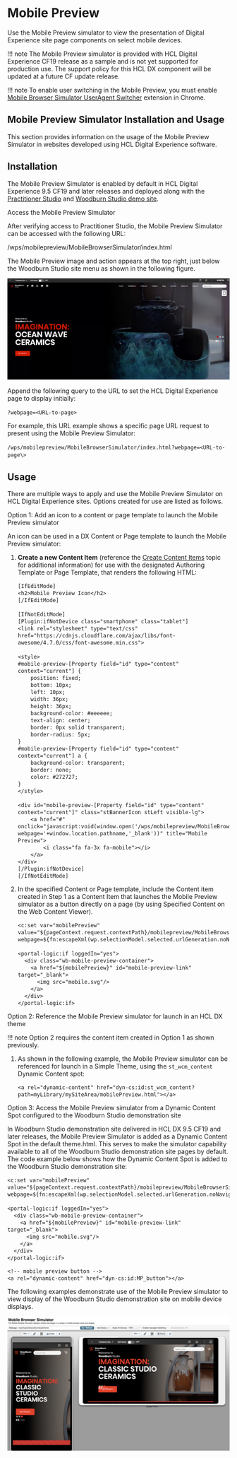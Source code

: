 # Mobile Preview

Use the Mobile Preview simulator to view the presentation of Digital Experience site page components on select mobile devices.

!!! note
    The Mobile Preview simulator is provided with HCL Digital Experience CF19 release as a sample and is not yet supported for production use. The support policy for this HCL DX component will be updated at a future CF update release.

!!! note
    To enable user switching in the Mobile Preview, you must enable [Mobile Browser Simulator UserAgent Switcher](https://chrome.google.com/webstore/detail/mobile-browser-simulator/dcljefehlpjmoefgoohaobehbenocmkg) extension in Chrome.

## Mobile Preview Simulator Installation and Usage

This section provides information on the usage of the Mobile Preview Simulator in websites developed using HCL Digital Experience software.

## Installation

The Mobile Preview Simulator is enabled by default in HCL Digital Experience 9.5 CF19 and later releases and deployed along with the [Practitioner Studio](../practitioner_studio/index.md) and [Woodburn Studio demo site](../woodburn_studio/index.md).

Access the Mobile Preview Simulator

After verifying access to Practitioner Studio, the Mobile Preview Simulator can be accessed with the following URL:

/wps/mobilepreview/MobileBrowserSimulator/index.html

The Mobile Preview image and action appears at the top right, just below the Woodburn Studio site menu as shown in the following figure.

![The Mobile Preview image and action appear on the top right, just below the Woodburn Studio site menu shown in this figure.](../../images/MobilePreview%20icon%20logged%20in%20users%20edit%20mode.png)

Append the following query to the URL to set the HCL Digital Experience page to display initially:

`?webpage=<URL-to-page>`

For example, this URL example shows a specific page URL request to present using the Mobile Preview Simulator:

`/wps/mobilepreview/MobileBrowserSimulator/index.html?webpage=<URL-to-page\>`

## Usage

There are multiple ways to apply and use the Mobile Preview Simulator on HCL Digital Experience sites. Options created for use are listed as follows.

Option 1: Add an icon to a content or page template to launch the Mobile Preview simulator

An icon can be used in a DX Content or Page template to launch the Mobile Preview simulator:

1.  **Create a new Content Item** \(reference the [Create Content Items](../../manage_content/wcm/mng_content_with_auth_portlet/creating_items/creating_content_items/index.md) topic for additional information\) for use with the designated Authoring Template or Page Template, that renders the following HTML:

    ```
    [IfEditMode]
    <h2>Mobile Preview Icon</h2>
    [/IfEditMode]
    
    [IfNotEditMode]
    [Plugin:ifNotDevice class="smartphone" class="tablet"]
    <link rel="stylesheet" type="text/css" href="https://cdnjs.cloudflare.com/ajax/libs/font-awesome/4.7.0/css/font-awesome.min.css">
    
    <style>
    #mobile-preview-[Property field="id" type="content" context="current"] {
        position: fixed;
        bottom: 10px;
        left: 10px;
        width: 36px;
        height: 36px;
        background-color: #eeeeee;
        text-align: center;
        border: 0px solid transparent;
        border-radius: 5px;
    }
    #mobile-preview-[Property field="id" type="content" context="current"] a {
        background-color: transparent;
        border: none;
        color: #272727;
    }
    </style>
    
    <div id="mobile-preview-[Property field="id" type="content" context="current"]" class="stBannerIcon stLeft visible-lg">
        <a href="#" onclick="javascript:void(window.open('/wps/mobilepreview/MobileBrowserSimulator/index.html?webpage='+window.location.pathname,'_blank'))" title="Mobile Preview">
            <i class="fa fa-3x fa-mobile"></i>
        </a>
    </div>
    [/Plugin:ifNotDevice]
    [/IfNotEditMode]
    ```

2.  In the specified Content or Page template, include the Content item created in Step 1 as a Content Item that launches the Mobile Preview simulator as a button directly on a page \(by using Specified Content on the Web Content Viewer\).

    ```
    <c:set var="mobilePreview" value="${pageContext.request.contextPath}/mobilepreview/MobileBrowserSimulator/index.html?webpage=${fn:escapeXml(wp.selectionModel.selected.urlGeneration.noNavigationalState.allowRelativeURL)}"/>
    
    <portal-logic:if loggedIn="yes">
      <div class="wb-mobile-preview-container">
        <a href="${mobilePreview}" id="mobile-preview-link" target="_blank">
          <img src="mobile.svg"/>
        </a>
      </div>
    </portal-logic:if>
    ```


Option 2: Reference the Mobile Preview simulator for launch in an HCL DX theme

!!! note
    Option 2 requires the content item created in Option 1 as shown previously.

1.  As shown in the following example, the Mobile Preview simulator can be referenced for launch in a Simple Theme, using the `st_wcm_content` Dynamic Content spot:

    ```
    <a rel="dynamic-content" href="dyn-cs:id:st_wcm_content?path=myLibrary/mySiteArea/mobilePreview.html"></a>
    ```


Option 3: Access the Mobile Preview simulator from a Dynamic Content Spot configured to the Woodburn Studio demonstration site

In Woodburn Studio demonstration site delivered in HCL DX 9.5 CF19 and later releases, the Mobile Preview Simulator is added as a Dynamic Content Spot in the default theme.html. This serves to make the simulator capability available to all of the Woodburn Studio demonstration site pages by default. The code example below shows how the Dynamic Content Spot is added to the Woodburn Studio demonstration site:

```
<c:set var="mobilePreview" value="${pageContext.request.contextPath}/mobilepreview/MobileBrowserSimulator/index.html?webpage=${fn:escapeXml(wp.selectionModel.selected.urlGeneration.noNavigationalState.allowRelativeURL)}"/>

<portal-logic:if loggedIn="yes">
  <div class="wb-mobile-preview-container">
    <a href="${mobilePreview}" id="mobile-preview-link" target="_blank">
      <img src="mobile.svg"/>
    </a>
  </div>
</portal-logic:if>  
```

```
<!-- mobile preview button -->
<a rel="dynamic-content" href="dyn-cs:id:MP_button"></a>
```

The following examples demonstrate use of the Mobile Preview simulator to view display of the Woodburn Studio demonstration site on mobile device displays.

![Using the Mobile Preview simulator to view Woodburn Studio demonstration site display on mobile devices](../../images/using_mobile_preview_simulator.png)


